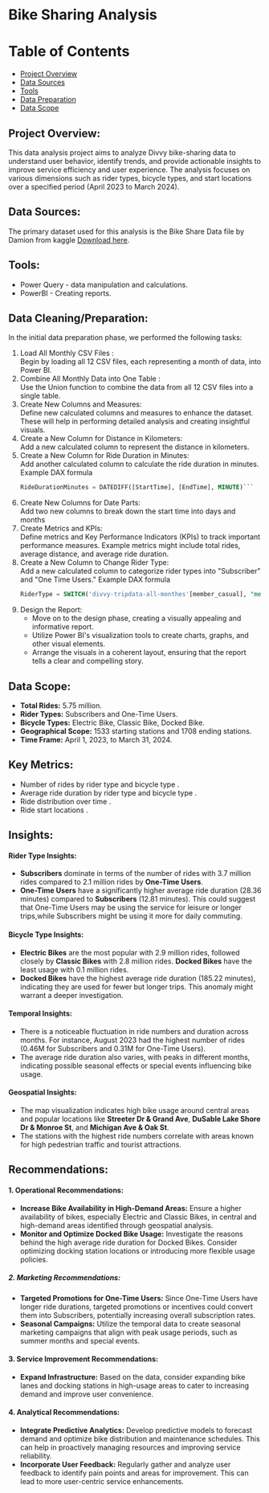 # Bike Sharing Analysis

# Table of Contents
- [Project Overview](#project-overview)
- [Data Sources](#data-sources)
- [Tools](#tools)
- [Data Preparation](#Data-Preparation)
- [Data Scope](#Data-Scope)


## Project Overview:

This data analysis project aims to analyze Divvy bike-sharing data to understand user behavior, identify trends, and provide actionable insights to improve service efficiency and user experience. The analysis focuses on various dimensions such as rider types, bicycle types, and start locations over a specified period (April 2023 to March 2024).

## Data Sources:

The primary dataset used for this analysis is the Bike Share Data file by Damion from kaggle [Download here](https://www.kaggle.com/datasets/derescio/bike-share-data).

## Tools:
- Power Query - data manipulation and calculations.
- PowerBI - Creating reports.

## Data Cleaning/Preparation:
In the initial data preparation phase, we performed the following tasks:
1. Load All Monthly CSV Files :                                                                                        
   Begin by loading all 12 CSV files, each representing a month of data, into Power BI.
2. Combine All Monthly Data into One Table :                             
   Use the Union function to combine the data from all 12 CSV files into a single table.
3. Create New Columns and Measures:          
   Define new calculated columns and measures to enhance the dataset. These will help in performing detailed analysis and creating insightful visuals.
4. Create a New Column for Distance in Kilometers:       
   Add a new calculated column to represent the distance in kilometers.
5. Create a New Column for Ride Duration in Minutes:        
   Add another calculated column to calculate the ride duration in minutes. Example DAX formula
   ```sql
   RideDurationMinutes = DATEDIFF([StartTime], [EndTime], MINUTE)```
6. Create New Columns for Date Parts:     
   Add two new columns to break down the start time into days and months
7. Create Metrics and KPIs:  
   Define metrics and Key Performance Indicators (KPIs) to track important performance measures. Example metrics might include total rides, average distance, and average ride duration.
8. Create a New Column to Change Rider Type:   
   Add a new calculated column to categorize rider types into "Subscriber" and "One Time Users." Example DAX formula
   ```sql
   RiderType = SWITCH('divvy-tripdata-all-monthes'[member_casual], "member", "Subscriber", "casual", "One Time Users","unknown") ```
9. Design the Report:
    - Move on to the design phase, creating a visually appealing and informative report.
    - Utilize Power BI's visualization tools to create charts, graphs, and other visual elements.
    - Arrange the visuals in a coherent layout, ensuring that the report tells a clear and compelling story.

## Data Scope:
  - **Total Rides:** 5.75 million.
  - **Rider Types:** Subscribers and One-Time Users.
  - **Bicycle Types:** Electric Bike, Classic Bike, Docked Bike.
  - **Geographical Scope:** 1533 starting stations and 1708 ending stations.
  - **Time Frame:** April 1, 2023, to March 31, 2024.

## Key Metrics:
  - Number of rides by rider type and bicycle type .
  - Average ride duration by rider type and bicycle type .
  - Ride distribution over time .
  - Ride start locations .

## Insights:
#### Rider Type Insights:
- **Subscribers** dominate in terms of the number of rides with 3.7 million rides compared to 2.1 million rides by **One-Time Users**.
- **One-Time Users** have a significantly higher average ride duration (28.36 minutes) compared to **Subscribers** (12.81 minutes). This could suggest that One-Time Users may be using the service for leisure or longer trips,while Subscribers might be using it more for daily commuting.
#### Bicycle Type Insights:
- **Electric Bikes** are the most popular with 2.9 million rides, followed closely by **Classic Bikes** with 2.8 million rides. **Docked Bikes** have the least usage with 0.1 million rides.
- **Docked Bikes** have the highest average ride duration (185.22 minutes), indicating they are used for fewer but longer trips. This anomaly might warrant a deeper investigation.
#### Temporal Insights:
- There is a noticeable fluctuation in ride numbers and duration across months. For instance, August 2023 had the highest number of rides (0.46M for Subscribers and 0.31M for One-Time Users).
- The average ride duration also varies, with peaks in different months, indicating possible seasonal effects or special events influencing bike usage.
#### Geospatial Insights:
- The map visualization indicates high bike usage around central areas and popular locations like **Streeter Dr & Grand Ave**, **DuSable Lake Shore Dr & Monroe St**, and **Michigan Ave & Oak St**.
- The stations with the highest ride numbers correlate with areas known for high pedestrian traffic and tourist attractions.

## Recommendations:
#### 1. Operational Recommendations:
- **Increase Bike Availability in High-Demand Areas:** Ensure a higher availability of bikes, especially Electric and Classic Bikes, in central and high-demand areas identified through geospatial analysis.
- **Monitor and Optimize Docked Bike Usage:** Investigate the reasons behind the high average ride duration for Docked Bikes. Consider optimizing docking station locations or introducing more flexible usage policies.
##### 2. Marketing Recommendations:
- **Targeted Promotions for One-Time Users:** Since One-Time Users have longer ride durations, targeted promotions or incentives could convert them into Subscribers, potentially increasing overall subscription rates.
- **Seasonal Campaigns:** Utilize the temporal data to create seasonal marketing campaigns that align with peak usage periods, such as summer months and special events.
#### 3. Service Improvement Recommendations:
- **Expand Infrastructure:** Based on the data, consider expanding bike lanes and docking stations in high-usage areas to cater to increasing demand and improve user convenience.
#### 4. Analytical Recommendations:
- **Integrate Predictive Analytics:** Develop predictive models to forecast demand and optimize bike distribution and maintenance schedules. This can help in proactively managing resources and improving service reliability.
- **Incorporate User Feedback:** Regularly gather and analyze user feedback to identify pain points and areas for improvement. This can lead to more user-centric service enhancements.
